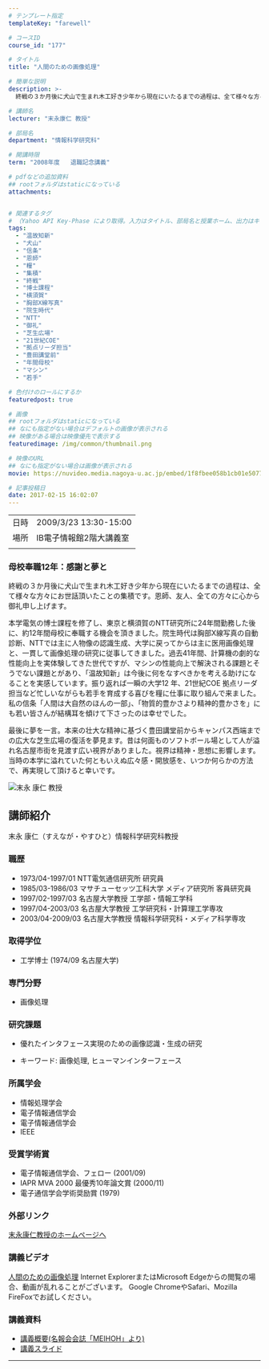 ```yaml
---
# テンプレート指定
templateKey: "farewell"

# コースID
course_id: "177"

# タイトル
title: "人間のための画像処理"

# 簡単な説明
description: >-
  終戦の３か月後に犬山で生まれ木工好き少年から現在にいたるまでの過程は、全て様々な方々にお世話頂いたことの集積です。恩師、友人、全ての方々に心から御礼申し上げます。 本学電気の博士課程を修了し、東京と横須賀のNTT研究所に24年間勤務した後に、約12年間母校に奉職する機会を頂きました。院生時代は胸部X線写真の自動診断、NTTでは主に人物像の認識生成、大学に戻ってからは主に医用画像処理と、一貫 ....

# 講師名
lecturer: "末永康仁 教授"

# 部局名
department: "情報科学研究科"

# 開講時限
term: "2008年度	退職記念講義"

# pdfなどの追加資料
## rootフォルダはstaticになっている
attachments:


# 関連するタグ
# （Yahoo API Key-Phase により取得。入力はタイトル、部局名と授業ホーム、出力はキーフレーズ（tags））
tags:
  - "温故知新"
  - "犬山"
  - "信条"
  - "恩師"
  - "糧"
  - "集積"
  - "終戦"
  - "博士課程"
  - "横須賀"
  - "胸部X線写真"
  - "院生時代"
  - "NTT"
  - "御礼"
  - "芝生広場"
  - "21世紀COE"
  - "拠点リーダ担当"
  - "豊田講堂前"
  - "年間母校"
  - "マシン"
  - "若手"

# 色付けのロールにするか
featuredpost: true

# 画像
## rootフォルダはstaticになっている
## なにも指定がない場合はデフォルトの画像が表示される
## 映像がある場合は映像優先で表示する
featuredimage: /img/common/thumbnail.png

# 映像のURL
## なにも指定がない場合は画像が表示される
movie: https://nuvideo.media.nagoya-u.ac.jp/embed/1f8fbee058b1cb01e50777edb6653b2b954d2440

# 記事投稿日
date: 2017-02-15 16:02:07
---
```


|   |   |
|---|---|
| 日時 | 2009/3/23  13:30-15:00 |
| 場所 | IB電子情報館2階大講義室 |
|   |   |


### 母校奉職12年：感謝と夢と

終戦の３か月後に犬山で生まれ木工好き少年から現在にいたるまでの過程は、全て様々な方々にお世話頂いたことの集積です。恩師、友人、全ての方々に心から御礼申し上げます。

本学電気の博士課程を修了し、東京と横須賀のNTT研究所に24年間勤務した後に、約12年間母校に奉職する機会を頂きました。院生時代は胸部X線写真の自動診断、NTTでは主に人物像の認識生成、大学に戻ってからは主に医用画像処理と、一貫して画像処理の研究に従事してきました。過去41年間、計算機の劇的な性能向上を実体験してきた世代ですが、マシンの性能向上で解決される課題とそうでない課題とがあり、「温故知新」は今後に何をなすべきかを考える助けになることを実感しています。振り返れば一瞬の大学12 年、21世紀COE 拠点リーダ担当など忙しいながらも若手を育成する喜びを糧に仕事に取り組んで来ました。私の信条「人間は大自然のほんの一部」、「物質的豊かさより精神的豊かさを」にも若い皆さんが結構耳を傾けて下さったのは幸せでした。

最後に夢を一言。本来の壮大な精神に基づく豊田講堂前からキャンパス西端までの広大な芝生広場の復活を夢見ます。昔は何面ものソフトボール場として人が溢れ名古屋市街を見渡す広い視界がありました。視界は精神・思想に影響します。当時の本学に溢れていた何ともいえぬ広々感・開放感を、いつか何らかの方法で、再実現して頂けると幸いです。


![末永 康仁 教授](https://ocw.nagoya-u.jp/files/177/s_suenaga.jpg) 

## 講師紹介

末永 康仁（すえなが・やすひと）情報科学研究科教授

### 職歴

* 1973/04-1997/01 NTT電気通信研究所 研究員
* 1985/03-1986/03 マサチューセッツ工科大学 メディア研究所 客員研究員
* 1997/02-1997/03 名古屋大学教授 工学部・情報工学科
* 1997/04-2003/03 名古屋大学教授 工学研究科・計算理工学専攻
* 2003/04-2009/03 名古屋大学教授 情報科学研究科・メディア科学専攻

### 取得学位

* 工学博士 (1974/09 名古屋大学)

### 専門分野

* 画像処理

### 研究課題

* 優れたインタフェース実現のための画像認識・生成の研究
-   キーワード: 画像処理, ヒューマンインターフェース

### 所属学会

* 情報処理学会
* 電子情報通信学会
* 電子情報通信学会
* IEEE

### 受賞学術賞

* 電子情報通信学会、フェロー (2001/09)
* IAPR MVA 2000 最優秀10年論文賞 (2000/11)
* 電子通信学会学術奨励賞 (1979)

### 外部リンク

<a href="http://www.suenaga.m.is.nagoya-u.ac.jp/~suenaga/" target="_blank">末永康仁教授のホームページへ</a>


### 講義ビデオ

<a href="https://nuvideo.media.nagoya-u.ac.jp/embed/bf2b8b080aa18fc2c207d1ef2709619280a3a72d" target="blank">人間のための画像処理</a>
Internet ExplorerまたはMicrosoft Edgeからの閲覧の場合、動画が乱れることがございます。
Google ChromeやSafari、Mozilla FireFoxでお試しください。

### 講義資料

* [講義概要(名報会会誌「MEIHOH」より)](https://ocw.nagoya-u.jp/files/177/2009MEIHOH17H221.pdf) 
* [講義スライド](https://ocw.nagoya-u.jp/files/177/09SuenagaFinalLecture.pdf) 
-----